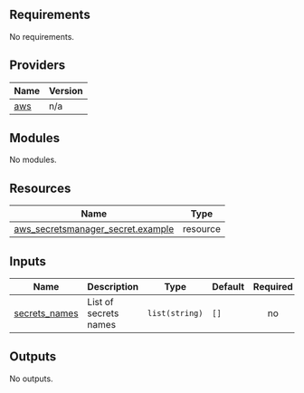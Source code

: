 <!-- BEGIN_TF_DOCS -->
## Requirements

No requirements.

## Providers

| Name | Version |
|------|---------|
| <a name="provider_aws"></a> [aws](#provider\_aws) | n/a |

## Modules

No modules.

## Resources

| Name | Type |
|------|------|
| [aws_secretsmanager_secret.example](https://registry.terraform.io/providers/hashicorp/aws/latest/docs/resources/secretsmanager_secret) | resource |

## Inputs

| Name | Description | Type | Default | Required |
|------|-------------|------|---------|:--------:|
| <a name="input_secrets_names"></a> [secrets\_names](#input\_secrets\_names) | List of secrets names | `list(string)` | `[]` | no |

## Outputs

No outputs.
<!-- END_TF_DOCS -->